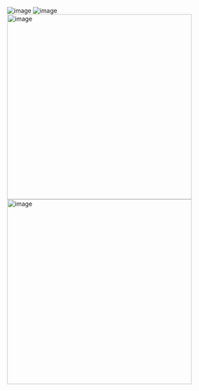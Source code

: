 ![image](https://user-images.githubusercontent.com/84276205/235349664-c01a70f6-97fc-4945-a24b-a848da26b7bd.png)
![image](https://user-images.githubusercontent.com/84276205/235349709-13acd36c-2edd-444f-adac-65ef3d4d7460.png)
<img width="430" alt="image" src="https://user-images.githubusercontent.com/84276205/235349727-01cb456d-7206-466a-8380-acce3d5d292a.png">
<img width="430" alt="image" src="https://user-images.githubusercontent.com/84276205/235349742-c72c8ad1-01de-4bd8-bdc2-1475140f0b29.png">
